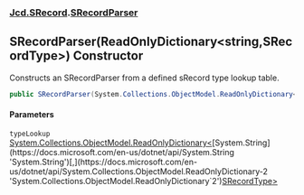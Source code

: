 ### [Jcd.SRecord](Jcd.SRecord.md 'Jcd.SRecord').[SRecordParser](Jcd.SRecord.SRecordParser.md 'Jcd.SRecord.SRecordParser')

## SRecordParser(ReadOnlyDictionary<string,SRecordType>) Constructor

Constructs an SRecordParser from a defined sRecord type lookup table.

```csharp
public SRecordParser(System.Collections.ObjectModel.ReadOnlyDictionary<string,Jcd.SRecord.SRecordType> typeLookup);
```
#### Parameters

<a name='Jcd.SRecord.SRecordParser.SRecordParser(System.Collections.ObjectModel.ReadOnlyDictionary_string,Jcd.SRecord.SRecordType_).typeLookup'></a>

`typeLookup` [System.Collections.ObjectModel.ReadOnlyDictionary&lt;](https://docs.microsoft.com/en-us/dotnet/api/System.Collections.ObjectModel.ReadOnlyDictionary-2 'System.Collections.ObjectModel.ReadOnlyDictionary`2')[System.String](https://docs.microsoft.com/en-us/dotnet/api/System.String 'System.String')[,](https://docs.microsoft.com/en-us/dotnet/api/System.Collections.ObjectModel.ReadOnlyDictionary-2 'System.Collections.ObjectModel.ReadOnlyDictionary`2')[SRecordType](Jcd.SRecord.SRecordType.md 'Jcd.SRecord.SRecordType')[&gt;](https://docs.microsoft.com/en-us/dotnet/api/System.Collections.ObjectModel.ReadOnlyDictionary-2 'System.Collections.ObjectModel.ReadOnlyDictionary`2')